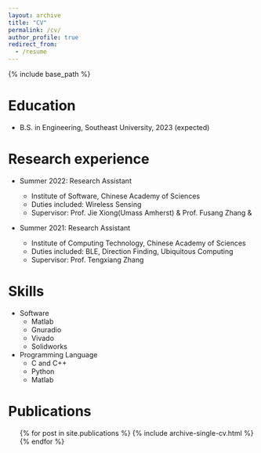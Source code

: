 ```yaml
---
layout: archive
title: "CV"
permalink: /cv/
author_profile: true
redirect_from:
  - /resume
---
```


{% include base_path %}

Education
======
* B.S. in Engineering, Southeast University, 2023 (expected)

Research experience
======
* Summer 2022: Research Assistant
  * Institute of Software, Chinese Academy of Sciences
  * Duties included: Wireless Sensing
  * Supervisor: Prof. Jie Xiong(Umass Amherst) & Prof. Fusang Zhang &

* Summer 2021: Research Assistant
  * Institute of Computing Technology, Chinese Academy of Sciences
  * Duties included: BLE, Direction Finding, Ubiquitous Computing
  * Supervisor: Prof. Tengxiang Zhang
  
Skills
======
* Software
  * Matlab
  * Gnuradio
  * Vivado
  * Solidworks
* Programming Language
  * C and C++
  * Python
  * Matlab

Publications
======
  <ul>{% for post in site.publications %}
    {% include archive-single-cv.html %}
  {% endfor %}</ul>
  


  

